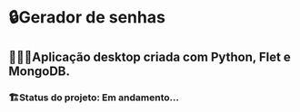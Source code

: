 # 🔒Gerador de senhas
## 👨🏻‍💻Aplicação desktop criada com Python, Flet e MongoDB.
### **🏗️Status do projeto**: Em andamento...